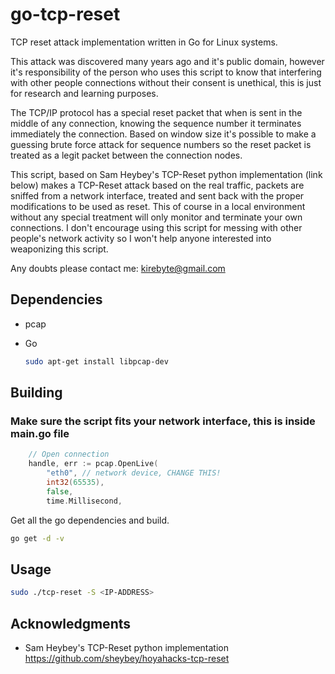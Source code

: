 # go-tcp-reset
TCP reset attack implementation written in Go for Linux systems. 

This attack was discovered many years ago and it's public domain, however it's responsibility of the person who uses this script to know that interfering with other people connections without their consent is unethical, this is just for research and learning purposes.

The TCP/IP protocol has a special reset packet that when is sent in the middle of any connection, knowing the sequence number it terminates immediately the connection. Based on window size it's possible to make a guessing brute force attack for sequence numbers so the reset packet is treated as a legit packet between the connection nodes.

This script, based on Sam Heybey's TCP-Reset python implementation (link below) makes a TCP-Reset attack based on the real traffic, packets are sniffed from a network interface, treated and sent back with the proper modifications to be used as reset. This of course in a local environment without any special treatment will only monitor and terminate your own connections. I don't encourage using this script for messing with other people's network activity so I won't help anyone interested into weaponizing this script.

Any doubts please contact me: kirebyte@gmail.com

## Dependencies

* pcap

* Go

  ```bash
  sudo apt-get install libpcap-dev
  ```

## Building

### Make sure the script fits your network interface, this is inside main.go file

```go
	// Open connection
	handle, err := pcap.OpenLive(
		"eth0", // network device, CHANGE THIS!
		int32(65535),
		false,
		time.Millisecond,
```

Get all the go dependencies and build.

```bash
go get -d -v
```

## Usage

```bash
sudo ./tcp-reset -S <IP-ADDRESS>
```

## Acknowledgments

- Sam Heybey's TCP-Reset python implementation <https://github.com/sheybey/hoyahacks-tcp-reset>
